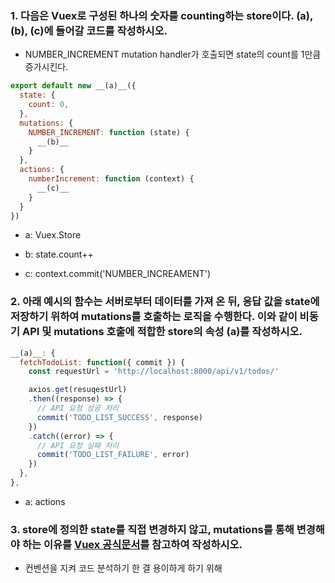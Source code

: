 ### 1. 다음은 Vuex로 구성된 하나의 숫자를 counting하는 store이다. (a), (b), (c)에 들어갈 코드를 작성하시오.

- NUMBER_INCREMENT mutation handler가 호출되면 state의 count를 1만큼 증가시킨다.


```javascript
export default new __(a)__({
  state: {
    count: 0,
  },
  mutations: {
    NUMBER_INCREMENT: function (state) {
      __(b)__
    }
  },
  actions: {
    numberIncrement: function (context) {
      __(c)__
    }
  }
})
```

- a: Vuex.Store

- b: state.count++

- c: context.commit('NUMBER_INCREAMENT')

### 2. 아래 예시의 함수는 서버로부터 데이터를 가져 온 뒤, 응답 값을 state에 저장하기 위하여 mutations를 호출하는 로직을 수행한다. 이와 같이 비동기 API 및 mutations 호출에 적합한 store의 속성 (a)를 작성하시오.


```javascript
__(a)__: {
  fetchTodoList: function({ commit }) {
    const requestUrl = 'http://localhost:8000/api/v1/todos/'

    axios.get(resuqestUrl)
    .then((response) => {
      // API 요청 성공 처리
      commit('TODO_LIST_SUCCESS', response)
    })
    .catch((error) => {
      // API 요청 실패 처리
      commit('TODO_LIST_FAILURE', error)
    })
  },
},
```

- a: actions



### 3. store에 정의한 state를 직접 변경하지 않고, mutations를 통해 변경해야 하는 이유를 [Vuex 공식문서](https://vuex.vuejs.org/guide/#the-simplest-store)를 참고하여 작성하시오.


- 컨벤션을 지켜 코드 분석하기 한 결 용이하게 하기 위해
